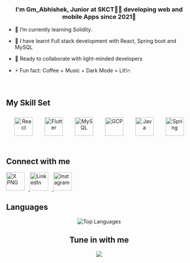### <div align="center">I'm Gm_Abhishek, Junior at SKCT👨‍💻 developing web and mobile Apps since 2021🚀</div>  
  

- 🔭 I’m currently learning Solidity.
  

- 🌱 I have learnt Full stack development with React, Spring boot and MySQL  
  

- 👫 Ready to collaborate with light-minded developers  
  

- ⚡ Fun fact: Coffee + Music + Dark Mode = Lit!🔥
  

<br/>  


## My Skill Set  
<div align="center">  
<a href="https://reactjs.org/" target="_blank"><img style="margin: 10" src="https://profilinator.rishav.dev/skills-assets/react-original-wordmark.svg" alt="React" height="50" /></a> &nbsp;
<a href="https://flutter.dev/" target="_blank"><img style="margin: 10" src="https://profilinator.rishav.dev/skills-assets/flutterio-icon.svg" alt="Flutter" height="50" /></a> &nbsp; 
<a href="https://www.mysql.com/" target="_blank"><img style="margin: 10" src="https://profilinator.rishav.dev/skills-assets/mysql-original-wordmark.svg" alt="MySQL" height="50" /></a>  &nbsp;
<a href="https://cloud.google.com/" target="_blank"><img style="margin: 10" src="https://profilinator.rishav.dev/skills-assets/google_cloud-icon.svg" alt="GCP" height="50" /></a> &nbsp; 
<a href="https://www.java.com/" target="_blank"><img style="margin: 10" src="https://profilinator.rishav.dev/skills-assets/java-original-wordmark.svg" alt="Java" height="50" /></a>  &nbsp;
<a href="https://docs.spring.io/spring-framework/docs/3.0.x/reference/expressions.html#:~:text=The%20Spring%20Expression%20Language%20(SpEL,and%20basic%20string%20templating%20functionality." target="_blank"><img style="margin: 10" src="https://profilinator.rishav.dev/skills-assets/springio-icon.svg" alt="Spring" height="50" /></a>  
</div>  

<br/>  


## Connect with me

<p>
<a href="https://X.com/Gm_Abhishek_" target="_blank">
  <img src="https://gmabhishek.github.io/Images/X.png" height="50" style="margin-right: 10px;" alt="X PNG" />
</a>
  
  <a href="https://www.linkedin.com/in/gm-abhishek-a39348224" target="_blank">
    <img src="https://www.pngmart.com/files/21/Linkedin-In-Logo-PNG-Isolated-Photos.png" height="50" style="margin-right: 10px;" alt="LinkedIn" />
  </a>
  
  <a href="https://instagram.com/g.m_a.b.h.i.s.h.e.k" target="_blank">
    <img src="https://gmabhishek.github.io/Images/Instagram.png" height="50" style="margin-right: 10px;" alt="Instagram" />
  </a>
</p>


## Languages

<p align="center">
  <img src="https://github-readme-stats.vercel.app/api/top-langs/?username=GmAbhishek&theme=holi" alt="Top Languages" />
</p>


## <div align="center">Tune in with me</div>
  
<div align="center">
  <a href="https://open.spotify.com/user/31tb2rg3vnytlj3g4rujpcldwrry?si=c78dc6749d624c85">
    <img src="https://spotify-github-profile.vercel.app/api/view.svg?uid=31tb2rg3vnytlj3g4rujpcldwrry&cover_image=true&theme=novatorem&show_offline=false&background_color=121212&interchange=true&bar_color=53b14f&bar_color_cover=false" />
  </a>
</div>


<br/>  


